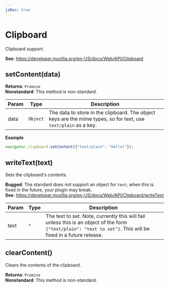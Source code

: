 ```yaml
---
jsDoc: true
---
```


<a name="clipboard" id="clipboard"></a>

# Clipboard
Clipboard support.

**See**: https://developer.mozilla.org/en-US/docs/Web/API/Clipboard  


<JsDocParameters/>

<a name="clipboard-setcontent" id="clipboard-setcontent"></a>

## setContent(data)
**Returns**: `Promise`  
**Nonstandard**: This method is non-standard.  

| Param | Type | Description |
| --- | --- | --- |
| data | `Object` | The data to store in the clipboard. The object keys are the mime types, so for text, use `text/plain` as a key. |

**Example**  
```js
navigator.clipboard.setContent({"text/plain": "Hello!"});
```


<a name="clipboard-writetext" id="clipboard-writetext"></a>

## writeText(text)
Sets the clipboard's contents.

**Bugged**: The standard does not support an object for `text`; when this is fixed in the future, your plugin may break.  
**See**: https://developer.mozilla.org/en-US/docs/Web/API/Clipboard/writeText  

| Param | Type | Description |
| --- | --- | --- |
| text | `*` | The text to set. Note, currently this will fail unless this is an object of the form `{"text/plain": "text to set"}`. This will be fixed in a future release. |



<a name="clipboard-clearcontent" id="clipboard-clearcontent"></a>

## clearContent()
Clears the contents of the clipboard.

**Returns**: `Promise`  
**Nonstandard**: This method is non-standard.  

